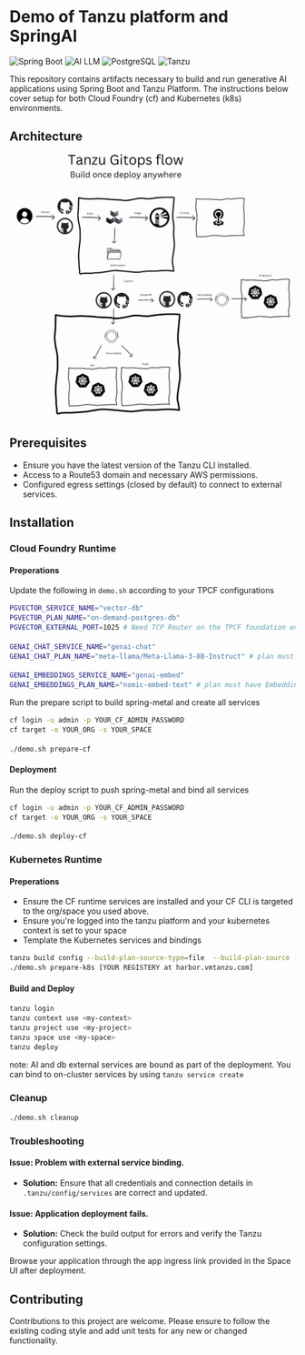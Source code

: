 # Demo of Tanzu platform and SpringAI

![Spring Boot](https://img.shields.io/badge/Spring%20Boot-3.1.2-brightgreen.svg)
![AI LLM](https://img.shields.io/badge/AI-LLM-blue.svg)
![PostgreSQL](https://img.shields.io/badge/postgres-15.1-red.svg)
![Tanzu](https://img.shields.io/badge/tanzu-platform-purple.svg)

This repository contains artifacts necessary to build and run generative AI applications using Spring Boot and Tanzu Platform. The instructions below cover setup for both Cloud Foundry (cf) and Kubernetes (k8s) environments.

## Architecture

![Alt text](https://github.com/0pens0/spring-metal/blob/main/image.png?raw=true "Spring-metal AI topology")

## Prerequisites
- Ensure you have the latest version of the Tanzu CLI installed.
- Access to a Route53 domain and necessary AWS permissions.
- Configured egress settings (closed by default) to connect to external services.


## Installation

### Cloud Foundry Runtime

#### Preperations
Update the following in ```demo.sh``` according to your TPCF configurations

```bash
PGVECTOR_SERVICE_NAME="vector-db"
PGVECTOR_PLAN_NAME="on-demand-postgres-db"
PGVECTOR_EXTERNAL_PORT=1025 # Need TCP Router on the TPCF foundation enabled, and Service Gateways on the Postgres tile enabled.  Choose an available port 

GENAI_CHAT_SERVICE_NAME="genai-chat" 
GENAI_CHAT_PLAN_NAME="meta-llama/Meta-Llama-3-8B-Instruct" # plan must have chat capabilty

GENAI_EMBEDDINGS_SERVICE_NAME="genai-embed" 
GENAI_EMBEDDINGS_PLAN_NAME="nomic-embed-text" # plan must have Embeddings capabilty
```

Run the prepare script to build spring-metal and create all services

```bash
cf login -u admin -p YOUR_CF_ADMIN_PASSWORD
cf target -o YOUR_ORG -s YOUR_SPACE

./demo.sh prepare-cf
```

#### Deployment

Run the deploy script to push spring-metal and bind all services

```bash
cf login -u admin -p YOUR_CF_ADMIN_PASSWORD
cf target -o YOUR_ORG -s YOUR_SPACE

./demo.sh deploy-cf
```
  
### Kubernetes Runtime

#### Preperations

- Ensure the CF runtime services are installed and your CF CLI is targeted to the org/space you used above.
- Ensure you're logged into the tanzu platform and your kubernetes context is set to your space
- Template the Kubernetes services and bindings

```bash
tanzu build config --build-plan-source-type=file  --build-plan-source [FULL PATH TO spring-metal folder]/.tanzu/build-plan.yaml]
./demo.sh prepare-k8s [YOUR REGISTERY at harbor.vmtanzu.com]
```

#### Build and Deploy 
```bash
tanzu login
tanzu context use <my-context>
tanzu project use <my-project>
tanzu space use <my-space>
tanzu deploy
```
note: AI and db external services are bound as part of the deployment. You can bind to on-cluster services by using ```tanzu service create```

### Cleanup

```bash
./demo.sh cleanup
```

### Troubleshooting

#### Issue: Problem with external service binding.
- **Solution:** Ensure that all credentials and connection details in `.tanzu/config/services` are correct and updated.

#### Issue: Application deployment fails.
- **Solution:** Check the build output for errors and verify the Tanzu configuration settings.

Browse your application through the app ingress link provided in the Space UI after deployment.

## Contributing
Contributions to this project are welcome. Please ensure to follow the existing coding style and add unit tests for any new or changed functionality.



